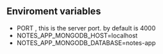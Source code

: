 ## Enviroment variables 
* PORT , this is the server port. by default is 4000
* NOTES_APP_MONGODB_HOST=localhost
* NOTES_APP_MONGODB_DATABASE=notes-app